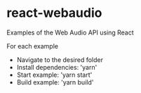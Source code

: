 # react-webaudio
Examples of the Web Audio API using React

For each example
- Navigate to the desired folder
- Install dependencies: 'yarn'
- Start example: 'yarn start'
- Build example: 'yarn build'
